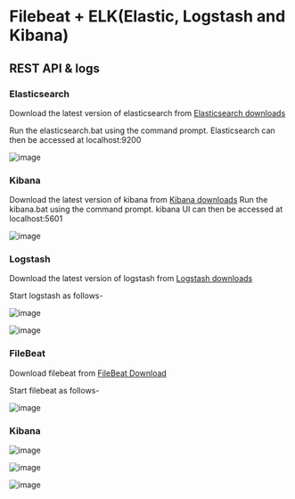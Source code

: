 # Filebeat + ELK(Elastic, Logstash and Kibana)
## REST API & logs

### Elasticsearch
Download the latest version of elasticsearch from  [Elasticsearch downloads](https://www.elastic.co/downloads/elasticsearch)

Run the elasticsearch.bat using the command prompt. Elasticsearch can then be accessed at localhost:9200

![image](https://user-images.githubusercontent.com/75089445/128631177-211f1865-0028-436a-9769-f8559c6a9976.png)

### Kibana

Download the latest version of kibana from [Kibana downloads](https://www.elastic.co/downloads/kibana)
Run the kibana.bat using the command prompt. kibana UI can then be accessed at localhost:5601

![image](https://user-images.githubusercontent.com/75089445/128631258-ba63a780-b610-4403-90c5-1764c2d18f90.png)

### Logstash

Download the latest version of logstash from [Logstash downloads](https://www.elastic.co/downloads/logstash)

Start logstash as follows-

![image](https://user-images.githubusercontent.com/75089445/128631446-d74c4f35-b5bd-4fbe-80af-b3b78fc0103e.png)

![image](https://user-images.githubusercontent.com/75089445/128631523-d155129f-e157-4005-92a1-c51b0bbbc785.png)

### FileBeat

Download filebeat from [FileBeat Download](https://www.elastic.co/downloads/beats/filebeat)

Start filebeat as follows-

![image](https://user-images.githubusercontent.com/75089445/128631612-6b428c2e-a9e4-4a1b-8d56-cd7308a42f25.png)

### Kibana

![image](https://user-images.githubusercontent.com/75089445/128631806-38a79c95-c9d8-4bea-9038-6fc76bb02f47.png)

![image](https://user-images.githubusercontent.com/75089445/128631840-ef7e5a52-c7ae-4ae4-8122-dd01c16f8416.png)

![image](https://user-images.githubusercontent.com/75089445/128631855-b524f20c-8522-4d0b-9046-10c84cd9a000.png)







